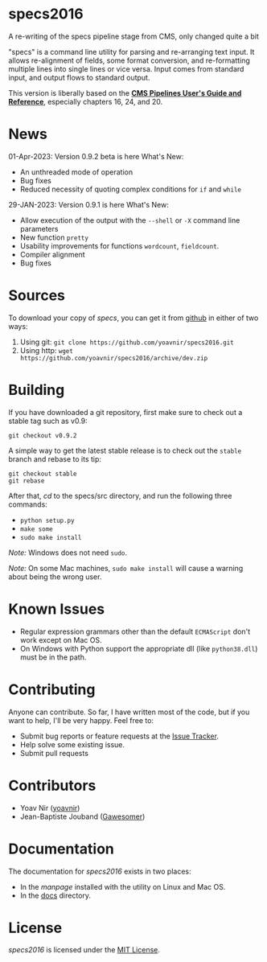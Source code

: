 # specs2016
A re-writing of the specs pipeline stage from CMS, only changed quite a bit

"specs" is a command line utility for parsing and re-arranging text
input. It allows re-alignment of fields, some format conversion, and
re-formatting multiple lines into single lines or vice versa. Input
comes from standard input, and output flows to standard output.

This version is liberally based on the [**CMS Pipelines User's Guide and Reference**](https://publib.boulder.ibm.com/epubs/pdf/hcsj0c30.pdf), especially chapters 16, 24, and 20.

News
====
01-Apr-2023: Version 0.9.2 beta is here
What's New:
* An unthreaded mode of operation
* Bug fixes
* Reduced necessity of quoting complex conditions for `if` and `while`

29-JAN-2023: Version 0.9.1 is here
What's New:
* Allow execution of the output with the `--shell` or `-X` command line parameters
* New function `pretty`
* Usability improvements for functions `wordcount`, `fieldcount`.
* Compiler alignment
* Bug fixes


Sources
=======
To download your copy of *specs*, you can get it from [github](https://github.com/yoavnir/specs2016) in either of two ways:
1. Using git: `git clone https://github.com/yoavnir/specs2016.git`
2. Using http: `wget https://github.com/yoavnir/specs2016/archive/dev.zip`

Building
========
If you have downloaded a git repository, first make sure to check out a stable tag such as v0.9:
```
git checkout v0.9.2
```
A simple way to get the latest stable release is to check out the `stable` branch and rebase to its tip:
```
git checkout stable
git rebase
```

After that, _cd_ to the specs/src directory, and run the following three commands:
* `python setup.py`
* `make some`
* `sudo make install`

*Note:* Windows does not need `sudo`. 

*Note:* On some Mac machines, `sudo make install` will cause a warning about being the wrong user.

Known Issues
============
* Regular expression grammars other than the default `ECMAScript` don't work except on Mac OS.
* On Windows with Python support the appropriate dll (like `python38.dll`) must be in the path.

Contributing
============
Anyone can contribute. So far, I have written most of the code, but if you want to help, I'll be very happy. Feel free to:
* Submit bug reports or feature requests at the [Issue Tracker](https://github.com/yoavnir/specs2016/issues).
* Help solve some existing issue.
* Submit pull requests

Contributors
============
* Yoav Nir ([yoavnir](https://github.com/yoavnir))
* Jean-Baptiste Jouband ([Gawesomer](https://github.com/Gawesomer))

Documentation
=============
The documentation for *specs2016* exists in two places:
* In the *manpage* installed with the utility on Linux and Mac OS.
* In the [docs](specs/docs/TOC.md) directory.

License
=======
*specs2016* is licensed under the [MIT License](https://github.com/yoavnir/specs2016/blob/dev/LICENSE).
